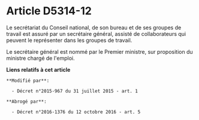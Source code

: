 # Article D5314-12

Le secrétariat du Conseil national, de son bureau et de ses groupes de travail est assuré par un secrétaire général, assisté
de collaborateurs qui peuvent le représenter dans les groupes de travail. 

Le secrétaire général est nommé par le Premier ministre, sur proposition du ministre chargé de l'emploi.

**Liens relatifs à cet article**

	**Modifié par**:

	  - Décret n°2015-967 du 31 juillet 2015 - art. 1

	**Abrogé par**:

	  - Décret n°2016-1376 du 12 octobre 2016 - art. 5
